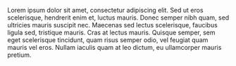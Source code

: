 Lorem ipsum dolor sit amet, consectetur adipiscing elit. Sed ut eros scelerisque, hendrerit enim et, luctus mauris. Donec semper nibh quam, sed ultricies mauris suscipit nec. Maecenas sed lectus scelerisque, faucibus ligula sed, tristique mauris. Cras at lectus mauris. Quisque semper, sem eget scelerisque tincidunt, quam risus semper odio, vel feugiat quam mauris vel eros. Nullam iaculis quam at leo dictum, eu ullamcorper mauris pretium.
